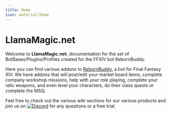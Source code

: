```yaml
---
title: Home
icon: material/home
---
```


# LlamaMagic.net

Welcome to **LlamaMagic.net**, documentation for the set of BotBases/Plugins/Profiles created for the FFXIV bot RebornBuddy.


Here you can find various addons to [RebornBuddy](https://www.rebornbuddy.com/), a bot for Final Fantasy XIV. We have addons that will post/edit your market board items, complete company workshop missions, help with your role playing, complete your relic weapons, and even level your characters, do their class quests or complete the MSQ. 

Feel free to check out the various wiki sections for our various products and join us on [![Discord][3]][4] for any questions or a free trial.

[3]: https://img.shields.io/badge/Discord-7389D8?logo=discord&logoColor=ffffff&labelColor=6A7EC2
[4]: https://discord.gg/CucSWEhJSZ "Discord"
